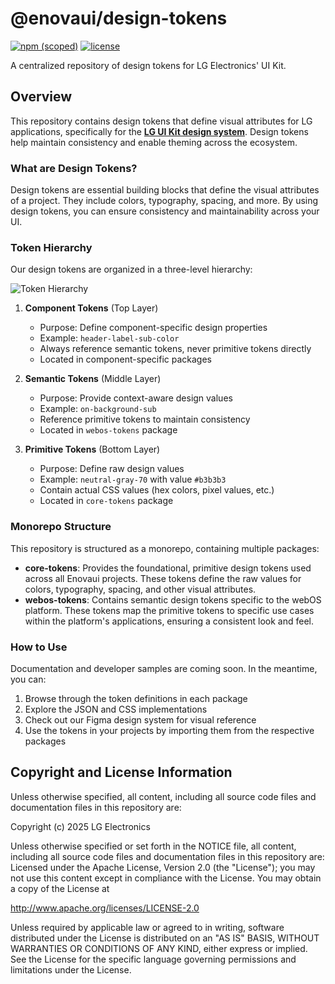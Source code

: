 # @enovaui/design-tokens
[![npm (scoped)](https://img.shields.io/npm/v/%40enovaui%2Fcore-tokens)](https://www.npmjs.com/package/@enovaui/core-tokens) [![license](https://img.shields.io/github/license/enovaui/design-tokens)](http://www.apache.org/licenses/LICENSE-2.0)

A centralized repository of design tokens for LG Electronics' UI Kit.

## Overview

This repository contains design tokens that define visual attributes for LG applications, specifically for the [**LG UI Kit design system**](https://www.figma.com/design/kyEcjPzoJPyP6CVcu0jQkH/-LGDS--LG-UI-Kit). Design tokens help maintain consistency and enable theming across the ecosystem.

### What are Design Tokens?

Design tokens are essential building blocks that define the visual attributes of a project. They include colors, typography, spacing, and more. By using design tokens, you can ensure consistency and maintainability across your UI.

### Token Hierarchy

Our design tokens are organized in a three-level hierarchy:

![Token Hierarchy](https://github.com/user-attachments/assets/bdb0a867-b0fa-43a9-8102-fecb0b6093a3)

1. **Component Tokens** (Top Layer)
   - Purpose: Define component-specific design properties
   - Example: `header-label-sub-color`
   - Always reference semantic tokens, never primitive tokens directly
   - Located in component-specific packages

2. **Semantic Tokens** (Middle Layer)
   - Purpose: Provide context-aware design values
   - Example: `on-background-sub`
   - Reference primitive tokens to maintain consistency
   - Located in `webos-tokens` package

3. **Primitive Tokens** (Bottom Layer)
   - Purpose: Define raw design values
   - Example: `neutral-gray-70` with value `#b3b3b3`
   - Contain actual CSS values (hex colors, pixel values, etc.)
   - Located in `core-tokens` package

### Monorepo Structure

This repository is structured as a monorepo, containing multiple packages:

* **core-tokens**: Provides the foundational, primitive design tokens used across all Enovaui projects. These tokens define the raw values for colors, typography, spacing, and other visual attributes.
* **webos-tokens**: Contains semantic design tokens specific to the webOS platform. These tokens map the primitive tokens to specific use cases within the platform's applications, ensuring a consistent look and feel.

### How to Use

Documentation and developer samples are coming soon. In the meantime, you can:

1. Browse through the token definitions in each package
2. Explore the JSON and CSS implementations
3. Check out our Figma design system for visual reference
4. Use the tokens in your projects by importing them from the respective packages

## Copyright and License Information

Unless otherwise specified, all content, including all source code files and
documentation files in this repository are:

Copyright (c) 2025 LG Electronics

Unless otherwise specified or set forth in the NOTICE file, all content,
including all source code files and documentation files in this repository are:
Licensed under the Apache License, Version 2.0 (the "License");
you may not use this content except in compliance with the License.
You may obtain a copy of the License at

http://www.apache.org/licenses/LICENSE-2.0

Unless required by applicable law or agreed to in writing, software
distributed under the License is distributed on an "AS IS" BASIS,
WITHOUT WARRANTIES OR CONDITIONS OF ANY KIND, either express or implied.
See the License for the specific language governing permissions and
limitations under the License.
